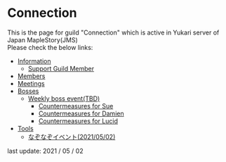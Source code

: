 # Connection
This is the page for guild "Connection" which is active in Yukari server of Japan MapleStory(JMS)  
Please check the below links:

* [Information](/docs/information.md)
	* [Support Guild Member](/docs/growup-support.md)
* [Members](/docs/members.md)
* [Meetings](/docs/mtg/MeetingLog_top.md)
* [Bosses](/docs/boss/boss.md)
	* [Weekly boss event(TBD)](/docs/boss/weekly_boss_event.md)
		* [Countermeasures for Sue](/docs/boss/sue.md)
		* [Countermeasures for Damien](/docs/boss/damien.md)
		* [Countermeasures for Lucid](/docs/boss/lucid.md)
* [Tools](/tools/)
	* [なぞなぞイベント(2021/05/02)](/tools/nazonazo/)

last update: 2021 / 05 / 02
